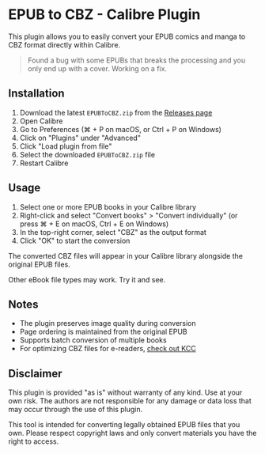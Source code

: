 # EPUB to CBZ - Calibre Plugin

This plugin allows you to easily convert your EPUB comics and manga to CBZ format directly within Calibre.

> Found a bug with some EPUBs that breaks the processing and you only end up with a cover. Working on a fix.

## Installation

1. Download the latest `EPUBToCBZ.zip` from the [Releases page](https://github.com/MrBlank/calibre-epub-to-cbz/releases/latest)
2. Open Calibre
3. Go to Preferences (⌘ + P on macOS, or Ctrl + P on Windows)
4. Click on "Plugins" under "Advanced"
5. Click "Load plugin from file"
6. Select the downloaded `EPUBToCBZ.zip` file
7. Restart Calibre

## Usage

1. Select one or more EPUB books in your Calibre library
2. Right-click and select "Convert books" > "Convert individually" (or press ⌘ + E on macOS, Ctrl + E on Windows)
3. In the top-right corner, select "CBZ" as the output format
4. Click "OK" to start the conversion

The converted CBZ files will appear in your Calibre library alongside the original EPUB files.

Other eBook file types may work. Try it and see. 

## Notes

- The plugin preserves image quality during conversion
- Page ordering is maintained from the original EPUB
- Supports batch conversion of multiple books
- For optimizing CBZ files for e-readers, [check out KCC](https://github.com/ciromattia/kcc)



## Disclaimer

This plugin is provided "as is" without warranty of any kind. Use at your own risk. The authors are not responsible for any damage or data loss that may occur through the use of this plugin.

This tool is intended for converting legally obtained EPUB files that you own. Please respect copyright laws and only convert materials you have the right to access.
